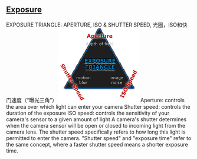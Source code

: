 ## [Exposure](https://www.cambridgeincolour.com/tutorials/camera-exposure.htm)
EXPOSURE TRIANGLE: APERTURE, ISO & SHUTTER SPEED, 光圈，ISO和快门速度（“曝光三角”）
![aac89298](images/aac89298.png)
Aperture: controls the area over which light can enter your camera
Shutter speed: controls the duration of the exposure
ISO speed: controls the sensitivity of your camera's sensor to a given amount of light
A camera's shutter determines when the camera sensor will be open or closed to incoming light from the camera lens. The shutter speed specifically refers to how long this light is permitted to enter the camera. "Shutter speed" and "exposure time" refer to the same concept, where a faster shutter speed means a shorter exposure time.